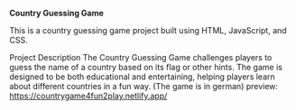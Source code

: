 **Country Guessing Game**

This is a country guessing game project built using HTML, JavaScript, and CSS.

Project Description
The Country Guessing Game challenges players to guess the name of a country based on its flag or other hints. The game is designed to be both educational and entertaining, helping players learn about different countries in a fun way. (The game is in german)
preview: https://countrygame4fun2play.netlify.app/
